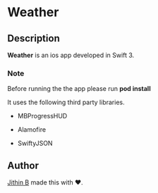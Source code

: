 # Weather

## Description


**Weather** is an ios app developed in Swift 3.



### Note

Before running the the app please run **pod install**

It uses the following third party libraries.

- MBProgressHUD

- Alamofire

- SwiftyJSON

## Author

[Jithin B](https://www.linkedin.com/in/jithin-b-124506125) made this with ❤️. 
